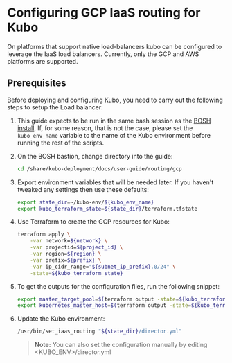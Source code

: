 # Configuring GCP IaaS routing for Kubo

On platforms that support native load-balancers kubo can be configured to leverage the IaaS load balancers. Currently, only the GCP and AWS platforms are supported.

## Prerequisites

Before deploying and configuring Kubo, you need to carry out the following steps to 
setup the Load balancer:
   
1. This guide expects to be run in the same bash session as the [BOSH install](../../platforms/gcp/install-bosh.md).
   If, for some reason, that is not the case, please set the `kubo_env_name` variable to the name
   of the Kubo environment before running the rest of the scripts.
   

1. On the BOSH bastion, change directory into the guide:

    ```bash
    cd /share/kubo-deployment/docs/user-guide/routing/gcp
    ```

1. Export environment variables that will be needed later. If you haven't tweaked any settings then use these defaults:

    ```bash
    export state_dir=~/kubo-env/${kubo_env_name}
    export kubo_terraform_state=${state_dir}/terraform.tfstate
    ```

1. Use Terraform to create the GCP resources for Kubo:

    ```bash
    terraform apply \
        -var network=${network} \
        -var projectid=${project_id} \
        -var region=${region} \
        -var prefix=${prefix} \
        -var ip_cidr_range="${subnet_ip_prefix}.0/24" \
        -state=${kubo_terraform_state}
    ```

1. To get the outputs for the configuration files, run the following snippet:
   
   ```bash
   export master_target_pool=$(terraform output -state=${kubo_terraform_state} kubo_master_target_pool) # master_target_pool                                                                             
   export kubernetes_master_host=$(terraform output -state=${kubo_terraform_state} master_lb_ip_address) # kubernetes_master_host
   ```

1. Update the Kubo environment:

    ```bash
    /usr/bin/set_iaas_routing "${state_dir}/director.yml"
    ```

    > **Note:** You can also set the configuration manually by editing <KUBO_ENV>/director.yml
